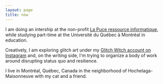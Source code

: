 ```yaml
---
layout: page
title: now
---
```




I am doing an intership at the non-profit [La Puce ressource informatique](https://lapuce.org/), while studying part-time at the Université du Québec à Montréal in education.

Creatively, I am exploring glitch art under my [Glitch Witch account on Instagram](https://www.instagram.com/_theglitchwitch_/) and, on the writing side, I'm trying to organize a body of work around disrupting status quo and resilience.

I live in Montréal, Québec, Canada in the neighborhood of Hochelaga-Maisonneuve with my cat and a friend.

